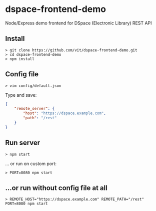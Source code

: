 # dspace-frontend-demo

Node/Express demo frontend for DSpace (Electronic Library) REST API

## Install

```shell
> git clone https://github.com/vit/dspace-frontend-demo.git
> cd dspace-frontend-demo
> npm install
```

## Config file

```shell
> vim config/default.json
```

Type and save:
```json
{
    "remote_server": {
        "host": "https://dspace.example.com",
        "path": "/rest"
    }
}
```

## Run server

```shell
> npm start
```

... or run on custom port:
```shell
> PORT=8080 npm start
```

## ...or run without config file at all

```shell
> REMOTE_HOST="https://dspace.example.com" REMOTE_PATH="/rest" PORT=8080 npm start
```

